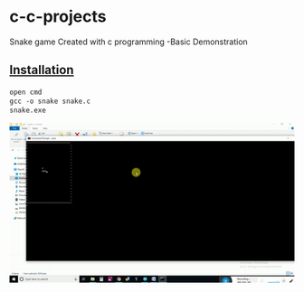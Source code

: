 # c-c-projects
Snake game Created with c programming -Basic Demonstration

<u><h2>Installation</h2></u>
    
    open cmd
    gcc -o snake snake.c
    snake.exe
    
<img src="working1.gif" alt="check your internet connection">

